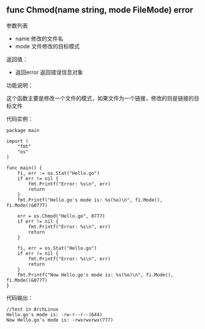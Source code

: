 ## func Chmod(name string, mode FileMode) error

参数列表

- name 修改的文件名
- mode 文件修改的目标模式

返回值：

- 返回error 返回错误信息对象

功能说明：

这个函数主要是修改一个文件的模式，如果文件为一个链接，修改的则是链接的目标文件

代码实例：

    package main

    import (
        "fmt"
        "os"
    )

    func main() {
        fi, err := os.Stat("Hello.go")
        if err != nil {
            fmt.Printf("Error: %s\n", err)
            return
        }
        fmt.Printf("Hello.go's mode is: %s(%o)\n", fi.Mode(), fi.Mode()&0777)

        err = os.Chmod("Hello.go", 0777)
        if err != nil {
            fmt.Printf("Error: %s\n", err)
            return
        }

        fi, err = os.Stat("Hello.go")
        if err != nil {
            fmt.Printf("Error: %s\n", err)
            return
        }
        fmt.Printf("Now Hello.go's mode is: %s(%o)\n", fi.Mode(), fi.Mode()&0777)
    }

代码输出：

    //test in ArchLinux
    Hello.go's mode is: -rw-r--r--(644)
    Now Hello.go's mode is: -rwxrwxrwx(777)
